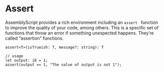 # Assert 

AssemblyScript provides a rich environment including an `assert ` function to improve the quality of your code, among others. This is a specific set of functions that throw an error if something unexpected happens. They’re called “assertion” functions.

```
assert<T>(isTrueish: T, message?: string): T

// usage
let output: i8 = 1;
assert(output == 1, "The value of output is not 1");
```
